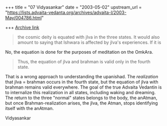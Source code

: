 +++
title = "07 Vidyasankar"
date = "2003-05-02"
upstream_url = "https://lists.advaita-vedanta.org/archives/advaita-l/2003-May/004786.html"

+++
[Archive link](https://lists.advaita-vedanta.org/archives/advaita-l/2003-May/004786.html)

>the cosmic deity is equated with jIva in the three states. It would also
>amount to saying that Ishwara is affected by jIva's experiences. If it is

No, the equation is done for the purposes of meditation on the OmkAra.

>
>Thus, the equation of jIva and brahman is valid only in the fourth state.
>

That is a wrong approach to understanding the upanishad. The *realization*
that jIva = brahman occurs in the fourth state, but the equation of jIva
with brahman remains valid everywhere. The goal of the true Advaita
Vedantin is to internalize this realization in all states, including waking
and dreaming. The return to the three "normal" states belongs to the body,
the anAtman, but once Brahman-realization arises, the jIva, the Atman,
stops identifying itself with the anAtman.

Vidyasankar

